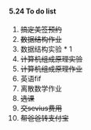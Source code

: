 #### 5.24 To do list

1. ~~搞定美签预约~~
2. ~~数据结构作业~~
3. 数据结构实验 * 1
4. ~~计算机组成原理实验~~
5. ~~计算机组成原理作业~~
6. 英语fif
7. 离散数学作业
8. ~~选课~~
9. ~~交sevius费用~~
10. ~~帮爸爸转支付宝~~
